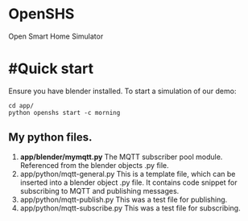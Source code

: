 # OpenSHS
Open Smart Home Simulator

# #Quick start
Ensure you have blender installed. To start a simulation of our demo:

```
cd app/
python openshs start -c morning
```

## My python files.
1. **app/blender/mymqtt.py** The MQTT subscriber pool module. Referenced from the blender objects .py file.
2. app/python/mqtt-general.py This is a template file, which can be inserted into a blender object .py file. It contains code snippet for subscribing to MQTT and publishing messages.
3. app/python/mqtt-publish.py This was a test file for publishing.
4. app/python/mqtt-subscribe.py This was a test file for subscribing.